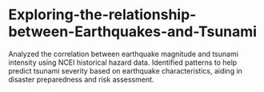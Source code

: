 # Exploring-the-relationship-between-Earthquakes-and-Tsunami
Analyzed the correlation between earthquake magnitude and tsunami intensity using NCEI historical hazard data. Identified patterns to help predict tsunami severity based on earthquake characteristics, aiding in disaster preparedness and risk assessment.
